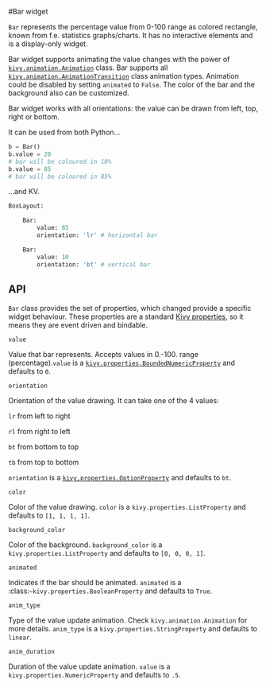 #Bar widget

`Bar` represents the percentage value from 0-100 range
as colored rectangle, known from f.e. statistics graphs/charts. It has no interactive elements and is a display-only widget.

Bar widget supports animating the value changes
with the power of [`kivy.animation.Animation`](https://kivy.org/docs/api-kivy.animation.html) class. Bar supports all [`kivy.animation.AnimationTransition`](https://kivy.org/docs/api-kivy.animation.html#kivy.animation.AnimationTransition) class animation types. Animation could be disabled by setting `animated` to `False`. The color of the bar and the background also can be customized.

Bar widget works with all orientations: the value can be drawn
from left, top, right or bottom.

It can be used from both Python...

```python
b = Bar()
b.value = 20
# bar will be coloured in 10%
b.value = 85
# bar will be coloured in 85%
```

...and KV.

```python
BoxLayout:

    Bar:
        value: 85
        orientation: 'lr' # horizontal bar

    Bar:
        value: 10
        orientation: 'bt' # vertical bar
```

## API

`Bar` class provides the set of properties, which changed provide a specific widget behaviour. These properties are a standard [Kivy properties](https://kivy.org/docs/api-kivy.properties.html), so it means they are event driven and bindable.

```
value
```
Value that bar represents. Accepts values in 0.-100. range (percentage).`value` is a [`kivy.properties.BoundedNumericProperty`](https://kivy.org/docs/api-kivy.properties.html#kivy.properties.BoundedNumericProperty) and defaults to `0`.

```
orientation
```
Orientation of the value drawing. It can take one of the 4 values:

`lr` from left to right


`rl` from right to left


`bt` from bottom to top


`tb` from top to bottom

`orientation` is a [`kivy.properties.OptionProperty`](https://kivy.org/docs/api-kivy.properties.html#kivy.properties.OptionProperty) and defaults to `bt`.

```
color
```
Color of the value drawing. `color` is a `kivy.properties.ListProperty` and defaults to `[1, 1, 1, 1]`.

```
background_color
```
Color of the background. `background_color` is a `kivy.properties.ListProperty` and defaults to `[0, 0, 0, 1]`.

```
animated
```
Indicates if the bar should be animated. `animated` is a :class:`~kivy.properties.BooleanProperty` and defaults to `True`.

```
anim_type
```
Type of the value update animation. Check `kivy.animation.Animation` for more details. `anim_type` is a `kivy.properties.StringProperty` and defaults to `linear`.

```
anim_duration
```
Duration of the value update animation. `value` is a `kivy.properties.NumericProperty` and defaults to `.5`.
